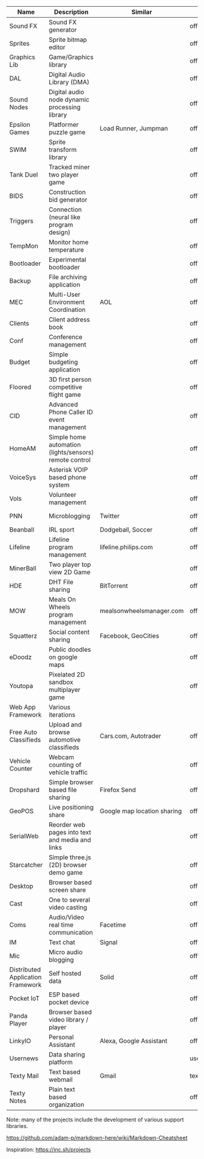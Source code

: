 | Name | Description | Similar | URL | Status |
|---|---|---|---|---|
| Sound FX | Sound FX generator |  | offline | Retired |
| Sprites | Sprite bitmap editor |  | offline | Retired |
| Graphics Lib | Game/Graphics library |  | offline | Retired |
| DAL | Digital Audio Library (DMA) | | offline | Retired |
| Sound Nodes | Digital audio node dynamic processing library | | offline | Retired |
| Epsilon Games | Platformer puzzle game | Load Runner, Jumpman | offline | Retired |
| SWIM | Sprite transform library | | offline | Retired |
| Tank Duel | Tracked miner two player game | | offline | Paused |
| BIDS | Construction bid generator |  | offline | Paused/Retired |
| Triggers | Connection (neural like program design) | | offline | Retired |
| TempMon | Monitor home temperature |  | offline | Retired |
| Bootloader | Experimental bootloader | | offline | Paused/Retired |
| Backup | File archiving application | | offline | Retired |
| MEC | Multi-User Environment Coordination | AOL | offline | Integrate into future projects |
| Clients | Client address book | | offline | Retired |
| Conf | Conference management | | offline | Retired |
| Budget | Simple budgeting application | | offline | Retired |
| Floored | 3D first person competitive flight game | | offline | Paused |
| CID | Advanced Phone Caller ID event management |  | offline | Retired |
| HomeAM | Simple home automation (lights/sensors) remote control |  | offline | Retired |
| VoiceSys | Asterisk VOIP based phone system | | offline | Retired |
| Vols | Volunteer management | | offline | Retired |
| PNN | Microblogging | Twitter | offline | Integrate into future projects |
| Beanball | IRL sport | Dodgeball, Soccer | offline | Paused |
| Lifeline | Lifeline program management | lifeline.philips.com | offline | Retired |
| MinerBall | Two player top view 2D Game | | offline | Paused |
| HDE | DHT File sharing | BitTorrent | offline | Integrate into future projects |
| MOW | Meals On Wheels program management | mealsonwheelsmanager.com | offline | Retired |
| Squatterz | Social content sharing | Facebook, GeoCities | offline | Integrate into future projects|
| eDoodz | Public doodles on google maps | | offline | Retired |
| Youtopa | Pixelated 2D sandbox multiplayer game | | offline | Retired |
| Web App Framework | Various iterations | |  | Active |
| Free Auto Classifieds | Upload and browse automotive classifieds | Cars.com, Autotrader | offline | Retired |
| Vehicle Counter | Webcam counting of vehicle traffic | | offline | Retired |
| Dropshard | Simple browser based file sharing | Firefox Send | offline | Integrate into future projects |
| GeoPOS | Live positioning share | Google map location sharing | offline | Paused |
| SerialWeb | Reorder web pages into text and media and links |  | offline | Paused |
| Starcatcher | Simple three.js (2D) browser demo game | | offline | Retired |
| Desktop | Browser based screen share | | offline | Paused |
| Cast | One to several video casting | | offline | Paused |
| Coms | Audio/Video real time communication | Facetime | offline | Paused |
| IM | Text chat | Signal | offline | Paused |
| Mic | Micro audio blogging |  | offline | Paused |
| Distributed Application Framework | Self hosted data | Solid | offline | In Progress |
| Pocket IoT | ESP based pocket device | | offline | In Progress |
| Panda Player | Browser based video library / player |  | offline | Paused |
| LinkyIO | Personal Assistant | Alexa, Google Assistant | offline | In Progress |
| Usernews | Data sharing platform | | usernewsbeta.com | In Progress |
| Texty Mail | Text based webmail | Gmail | textyio.com/mail | In Progress |
| Texty Notes | Plain text based organization | | offline| In Progress |




	

	



Note: many of the projects include the development of various support libraries.

https://github.com/adam-p/markdown-here/wiki/Markdown-Cheatsheet

Inspiration: https://inc.sh/projects
